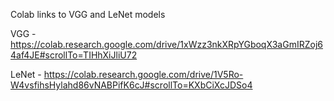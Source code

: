 Colab links to VGG and LeNet models

VGG - https://colab.research.google.com/drive/1xWzz3nkXRpYGboqX3aGmIRZoj64af4JE#scrollTo=TIHhXiJliU72

LeNet - https://colab.research.google.com/drive/1V5Ro-W4vsfihsHylahd86vNABPifK6cJ#scrollTo=KXbCiXcJDSo4
